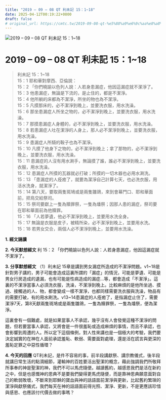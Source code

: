 ```yaml
---
title: "2019 – 09 – 08 QT 利未記 15：1~18"
date: 2025-04-12T00:19:22+0800
draft: false
# original_url: https://cmtc.tw/2019-09-08-qt-%e5%88%a9%e6%9c%aa%e8%a8%98-15%ef%bc%9a118
---
```


![2019 – 09 – 08 QT 利未記 15：1\~18](/images/qt.jpg   "2019 – 09 – 08 QT 利未記 15：1\~18")

# 2019 – 09 – 08 QT 利未記 15：1\~18

> 利未記 15：1\~18  
> 15：1 耶和華對摩西、亞倫說：  
> 15：2 「你們曉諭以色列人說：人若身患漏症，他因這漏症就不潔淨了。  
> 15：3 他患漏症，無論是下流的，是止住的，都是不潔淨。  
> 15：4 他所躺的床都為不潔淨，所坐的物也為不潔淨。  
> 15：5 凡摸那床的，必不潔淨到晚上，並要洗衣服，用水洗澡。  
> 15：6 那坐患漏症人所坐之物的，必不潔淨到晚上，並要洗衣服，用水洗澡。  
> 15：7 那摸患漏症人身體的，必不潔淨到晚上，並要洗衣服，用水洗澡。  
> 15：8 若患漏症人吐在潔淨的人身上，那人必不潔淨到晚上，並要洗衣服，用水洗澡。  
> 15：9 患漏症人所騎的鞍子也為不潔淨。  
> 15：10 凡摸了他身下之物的，必不潔淨到晚上；拿了那物的，必不潔淨到晚上，並要洗衣服，用水洗澡。  
> 15：11 患漏症的人沒有用水涮手，無論摸了誰，誰必不潔淨到晚上，並要洗衣服，用水洗澡。  
> 15：12 患漏症人所摸的瓦器就必打破；所摸的一切木器也必用水涮洗。  
> 15：13 「患漏症的人痊癒了，就要為潔淨自己計算七天，也必洗衣服，用活水洗身，就潔淨了。  
> 15：14 第八天，要取兩隻斑鳩或是兩隻雛鴿，來到會幕門口、耶和華面前，把鳥交給祭司。  
> 15：15 祭司要獻上一隻為贖罪祭，一隻為燔祭；因那人患的漏症，祭司要在耶和華面前為他贖罪。  
> 15：16 「人若夢遺，他必不潔淨到晚上，並要用水洗全身。  
> 15：17 無論是衣服是皮子，被精所染，必不潔淨到晚上，並要用水洗。  
> 15：18 若男女交合，兩個人必不潔淨到晚上，並要用水洗澡。

**1. 經文誦讀**

**2.  今天默想經文**
利 15：2 「你們曉諭以色列人說：人若身患漏症，他因這漏症就不潔淨了。

**3. 分享默想經文**
（1）利未記 15章是講到男女漏症所造成的不潔淨問題。v1\~18是針對男子講的，男子可能會造成這裏所謂的「漏症」的情況，可能是夢遺、可能是男女行房造成的遺漏，也有可能是性病造成的漏症…等，都會造成「不潔淨」。這裏的不潔淨當事人必須洗衣服，洗澡，不潔淨到晚上。比較麻煩的是他所坐過、摸過、接觸過的人、物，都會變成一樣不潔淨，也都同樣需要洗衣服與洗澡，物品有的需要打破，有的用水刷洗。v13\~14患漏症的人痊癒了，是指漏症止住了，需要潔淨7天，第8天獻兩隻斑鳩或是兩隻雛鴿，一隻為贖罪祭，一隻為燔祭，便為潔淨。

這裏會有一個難處，就是如果當事人不承認，幾乎沒有人會發覺這種不潔淨的問題，但若要當事人承認，又將會是一件很羞恥或造成麻煩的事情，而且不承認，也會影響到周遭的人。所以定下這個條例，對人性來講也是一個極大的考驗，我們要決定誠實的在神在人面前承認羞恥、軟弱、需要面對處理，還是活在謊言與更深的羞恥定罪之中惡性循環？

**4. 今天的回應**
QT利未記，是件不容易的事，前半段講獻祭、講宗教儀式，後半段就講日常生活的點滴細節，灌輸神的百姓要活出聖潔的概念，藉此強調我們所敬拜所事奉的神是聖潔的神，我們不可以馬虎隨便。越讀舊約，越感恩我們是活在新約之中，但是也感慨神的恩典不是要我們變得更馬虎隨便，而是靠神恩典願意面對自己的軟弱敗壞，不斷來到耶穌的寶血與神的話語面前潔淨與更新，比起舊約繁瑣的潔淨與獻祭儀式，我們每天在神的話語面前得光照、潔淨、更新，不是更應該珍惜與感恩、也應該付代價去做的事嗎？
